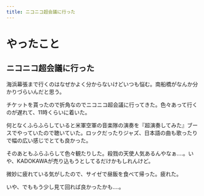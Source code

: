 ```yaml
---
title: ニコニコ超会議に行った
---
```


# やったこと

## ニコニコ超会議に行った

海浜幕張まで行くのはなぜかよく分からないけどいつも悩む。南船橋がなんか分かりづらいんだと思う。

チケットを貰ったので折角なのでニコニコ超会議に行ってきた。色々あって行くのが遅れて、11時くらいに着いた。

何となくふらふらしていると米軍空軍の音楽隊の演奏を『超演奏してみた』ブースでやっていたので聴いていた。ロックだったりジャズ、日本語の曲も歌ったりで幅の広い感じでとても良かった。

そのあともふらふらして色々観たりした。殺戮の天使人気あるんやなぁ‥‥。いや、KADOKAWAが売り込もうとしてるだけかもしれんけど。

微妙に疲れている気がしたので、サイゼで昼飯を食べて帰った。疲れた。

いや、でももう少し見て回れば良かったかも‥‥。
